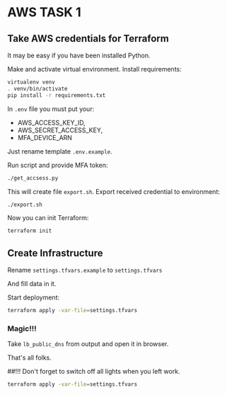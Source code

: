 # AWS TASK 1

## Take AWS credentials for Terraform
It may be easy if you have been installed Python. 

Make and activate virtual environment. Install requirements:
```bash
virtualenv venv
. venv/bin/activate
pip install -r requirements.txt
```
In `.env` file you must put your: 
- AWS_ACCESS_KEY_ID,
- AWS_SECRET_ACCESS_KEY,
- MFA_DEVICE_ARN

Just rename template `.env.example`.

Run script and provide MFA token:
```bash
./get_accsess.py
```
This will create file `export.sh`. Export received credential to environment:
```bash
./export.sh
```

Now you can init Terraform:
```bash
terraform init
```
## Create Infrastructure
Rename `settings.tfvars.example` to `settings.tfvars`

And fill data in it.

Start deployment:
```bash
terraform apply -var-file=settings.tfvars
```
### Magic!!!

Take `lb_public_dns` from output and open it in browser.

That's all folks.

##!!! Don't forget to switch off all lights when you left work.
```bash
terraform apply -var-file=settings.tfvars
```
